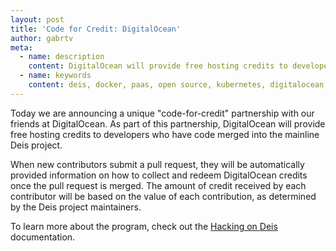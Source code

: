```yaml
---
layout: post
title: 'Code for Credit: DigitalOcean'
author: gabrtv
meta:
  - name: description
    content: DigitalOcean will provide free hosting credits to developers who have code merged into the mainline Deis project.
  - name: keywords
    content: deis, docker, paas, open source, kubernetes, digitalocean, hosting credits
---
```


Today we are announcing a unique "code-for-credit" partnership with our friends at DigitalOcean. As part of this partnership, DigitalOcean will provide free hosting credits to developers who have code merged into the mainline Deis project.

When new contributors submit a pull request, they will be automatically provided information on how to collect and redeem DigitalOcean credits once the pull request is merged. The amount of credit received by each contributor will be based on the value of each contribution, as determined by the Deis project maintainers.

To learn more about the program, check out the [Hacking on Deis](http://docs.deis.io/en/latest/contributing/hacking/) documentation.